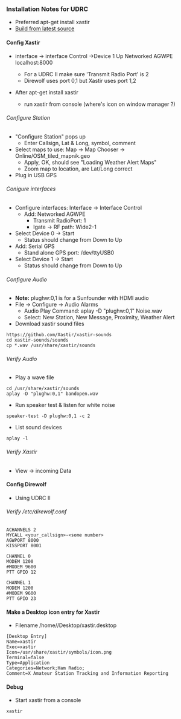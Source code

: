 ### Installation Notes for UDRC
* Preferred apt-get install xastir
* [Build from latest source](http://xastir.org/index.php/HowTo:Raspbian_Jessie)

#### Config Xastir
* interface -> interface Control ->Device 1 Up Networked AGWPE localhost:8000
  * For a UDRC II make sure 'Transmit Radio Port' is 2
  * Direwolf uses port 0,1 but Xastir uses port 1,2

* After apt-get install xastir
  * run xastir from console (where's icon on window manager ?)
###### Configure Station
  * "Configure Station" pops up
    * Enter Callsign, Lat & Long, symbol, comment
  * Select maps to use: Map -> Map Chooser -> Online/OSM_tiled_mapnik.geo
    * Apply, OK, should see "Loading Weather Alert Maps"
    * Zoom map to location, are Lat/Long correct
  * Plug in USB GPS
###### Conigure interfaces
  * Configure interfaces: Interface -> Interface Control
    * Add: Networked AGWPE
      * Transmit RadioPort: 1
      * Igate -> RF path: Wide2-1
   * Select Device 0 -> Start
     * Status should change from Down to Up
   * Add: Serial GPS
     * Stand alone GPS port: /dev/ttyUSB0
   * Select Device 1 -> Start
     * Status should change from Down to Up

###### Configure Audio
* **Note:** plughw:0,1 is for a Sunfounder with HDMI audio
* File -> Configure -> Audio Alarms
  * Audio Play Command: aplay -D "plughw:0,1" Noise.wav
  * Select: New Station, New Message, Proximity, Weather Alert
* Download xastir sound files
```
https://github.com/Xastir/xastir-sounds
cd xastir-sounds/sounds
cp *.wav /usr/share/xastir/sounds
```

###### Verify Audio
* Play a wave file
```
cd /usr/share/xastir/sounds
aplay -D "plughw:0,1" bandopen.wav
```
* Run speaker test & listen for white noise
```
speaker-test -D plughw:0,1 -c 2
```
* List sound devices
```
aplay -l
```

###### Verify Xastir
* View -> incoming Data

#### Config Direwolf
* Using UDRC II

###### Verify /etc/direwolf.conf
```
ACHANNELS 2
MYCALL <your_callsign>-<some number>
AGWPORT 8000
KISSPORT 8001

CHANNEL 0
MODEM 1200
#MODEM 9600
PTT GPIO 12

CHANNEL 1
MODEM 1200
#MODEM 9600
PTT GPIO 23
```

#### Make a Desktop icon entry for Xastir
* Filename /home/<user>/Desktop/xastir.desktop
```
[Desktop Entry]
Name=xastir
Exec=xastir
Icon=/usr/share/xastir/symbols/icon.png
Terminal=false
Type=Application
Categories=Network;Ham Radio;
Comment=X Amateur Station Tracking and Information Reporting
```

#### Debug

* Start xastir from a console
```
xastir
```